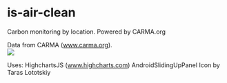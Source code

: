 # is-air-clean
Carbon monitoring by location. Powered by CARMA.org

Data from CARMA (www.carma.org).
<br>
<a href="http://www.carma.org/" title="Go to CARMA"><img src="http://carma.org/blog/wp-content/uploads/2007/11/carma_web.png" /></a>

Uses:
 HighchartsJS (www.highcharts.com)
 AndroidSlidingUpPanel <a href="https://github.com/umano/AndroidSlidingUpPanel" title="Go to AndroidSlidingUpPanel"></a>
Icon by Taras Lototskiy

